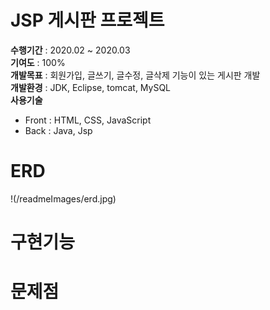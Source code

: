 # JSP 게시판 프로젝트
**수행기간** : 2020.02 ~ 2020.03   
**기여도** : 100%  
**개발목표** : 회원가입, 글쓰기, 글수정, 글삭제 기능이 있는 게시판 개발  
**개발환경** : JDK, Eclipse, tomcat, MySQL  
**사용기술**
- Front : HTML, CSS, JavaScript   
- Back : Java, Jsp   
 
# ERD
!(/readmeImages/erd.jpg)

# 구현기능

# 문제점
